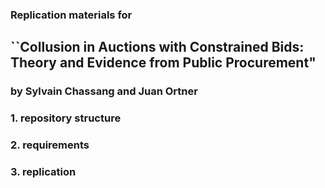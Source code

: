 ### Replication materials for 
## ``Collusion in Auctions with Constrained Bids: Theory and Evidence from Public Procurement"
### by Sylvain Chassang and Juan Ortner

### 1. repository structure

### 2. requirements

### 3. replication 
